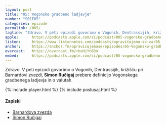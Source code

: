 ```yaml
---
layout: post
title: "05: Vogonsko gradbeno ladjevje"
number: "S01E05"
categories: epizode
permalink: /005/
tagline: "Zdravo. V peti epizodi govorimo o Vogonih, Dentrassijih, križišču pri Barnardovi zvezdi, Simon Ručigaj prebere definicijo Vogonskega gradbenega ladjevja."
apple:		https://podcasts.apple.com/si/podcast/005-vogonsko-gradbeno-ladjevje/id1514750013?i=1000480091016
listen:		https://www.listennotes.com/podcasts/opravičujemo-se-za/05-vogonsko-gradbeno-j0aU7ectAgY/embed/
anchor:		https://anchor.fm/opravicujemose/episodes/05-Vogonsko-gradbeno-ladjevje-----tokrat-jo-mahnemo-do-kriia-pri-Barnardovi-zvezdi--Citat-prebere-Simon-Ruigaj-eg2444
overcast:	https://overcast.fm/+beHjYcB0o
embed:		https://podcasts.apple.com/si/podcast/05-vogonsko-gradbeno-ladjevje/id1514750013?i=1000480091016
---
```


Zdravo. V peti epizodi govorimo o Vogonih, Dentrassijih, križišču pri Barnardovi zvezdi, **Simon Ručigaj** prebere definicijo Vogonskega gradbenega ladjevja in o valutah.  

{% include player.html %}
{% include poslusaj.html %}

#### Zapiski

- [Barnardova zvezda](https://sl.wikipedia.org/wiki/Barnardova_zvezda)
- [Simon Ručigaj](https://twitter.com/symru/)